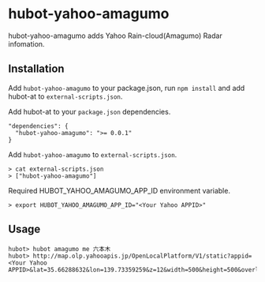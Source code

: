 # hubot-yahoo-amagumo

hubot-yahoo-amagumo adds Yahoo Rain-cloud(Amagumo) Radar infomation.

## Installation

Add `hubot-yahoo-amagumo` to your package.json, run `npm install` and add hubot-at to `external-scripts.json`.

Add hubot-at to your `package.json` dependencies.

```
"dependencies": {
  "hubot-yahoo-amagumo": ">= 0.0.1"
}
```

Add `hubot-yahoo-amagumo` to `external-scripts.json`.

```
> cat external-scripts.json
> ["hubot-yahoo-amagumo"]
```

Required HUBOT_YAHOO_AMAGUMO_APP_ID environment variable.

```
> export HUBOT_YAHOO_AMAGUMO_APP_ID="<Your Yahoo APPID>"
```

## Usage

```
hubot> hubot amagumo me 六本木
hubot> http://map.olp.yahooapis.jp/OpenLocalPlatform/V1/static?appid=<Your Yahoo APPID>&lat=35.66288632&lon=139.73359259&z=12&width=500&height=500&overlay=type:rainfall|datelabel:on 
```
